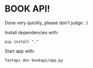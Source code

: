 # BOOK API!

Done very quickly, please don't judge : )

Install dependencies with:

```shell
pip install "."
```

Start app with:

```shell
fastapi dev bookapi/app.py
```
